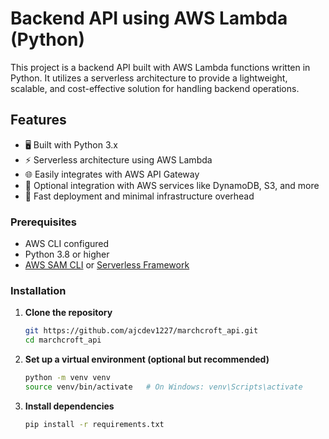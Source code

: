 # Backend API using AWS Lambda (Python)

This project is a backend API built with AWS Lambda functions written in Python. It utilizes a serverless architecture to provide a lightweight, scalable, and cost-effective solution for handling backend operations.

## Features

- 🖥️ Built with Python 3.x
- ⚡ Serverless architecture using AWS Lambda
- 🌐 Easily integrates with AWS API Gateway
- 💾 Optional integration with AWS services like DynamoDB, S3, and more
- 🚀 Fast deployment and minimal infrastructure overhead

### Prerequisites

- AWS CLI configured
- Python 3.8 or higher
- [AWS SAM CLI](https://docs.aws.amazon.com/serverless-application-model/latest/developerguide/install-sam-cli.html) or [Serverless Framework](https://www.serverless.com/framework/docs/)

### Installation

1. **Clone the repository**
   ```bash
   git https://github.com/ajcdev1227/marchcroft_api.git
   cd marchcroft_api
   ```
2. **Set up a virtual environment (optional but recommended)**
   ```bash
   python -m venv venv
   source venv/bin/activate   # On Windows: venv\Scripts\activate
   ```
3. **Install dependencies**
   ```bash
   pip install -r requirements.txt
   ```

